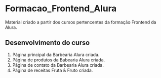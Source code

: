 # Formacao_Frontend_Alura
Material criado a partir dos cursos pertencentes da formação Frontend da Alura.

## Desenvolvimento do curso
1. Página principal da Barbearia Alura criada.
2. Página de produtos da Babearia Alura criada.
3. Página de contato da Barbearia Alura criada.
4. Página de receitas Fruta & Fruto criada.